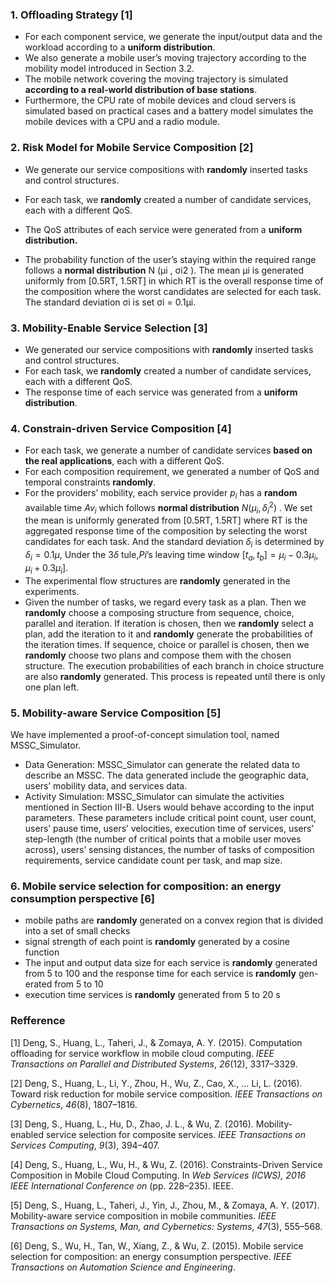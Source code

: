 ### 1. Offloading Strategy [1]

* For each component service, we generate the input/output data and the workload according to a **uniform distribution**. 
* We also generate a mobile user’s moving trajectory according to the mobility model introduced in Section 3.2. 
* The mobile network covering the moving trajectory is simulated **according to a real-world distribution of base stations**.
* Furthermore, the CPU rate of mobile devices and cloud servers is simulated based on practical cases and a battery model simulates the mobile devices with a CPU and a radio module.

### 2. Risk Model for Mobile Service Composition [2]

* We generate our service compositions with **randomly** inserted tasks and control structures. 


* For each task, we **randomly** created a number of candidate services, each with a different QoS. 
* The QoS attributes of each service were generated from a **uniform distribution.** 
* The probability function of the user’s staying within the required range follows a **normal distribution** N (μi , σi2 ). The mean μi is generated uniformly from [0.5RT, 1.5RT] in which RT is the overall response time of the composition where the worst candidates are selected for each task. The standard deviation σi is set σi = 0.1μi.

### 3. Mobility-Enable Service Selection [3]

* We generated our service compositions with **randomly** inserted tasks and control structures.
* For each task, we **randomly** created a number of candidate services, each with a different QoS. 
* The response time of each service was generated from a **uniform distribution**. 

### 4. Constrain-driven Service Composition [4]

* For each task, we generate a number of candidate services **based on the real applications**, each with a different QoS. 
* For each composition requirement, we generated a number of QoS and temporal constraints **randomly**. 
* For the providers’ mobility, each service provider $p_i$ has a **random** available time $Av_i$ which follows **normal distribution** $N(\mu_i, \delta_i^2)$ . We set the mean is uniformly generated from [0.5RT, 1.5RT] where RT is the aggregated response time of the composition by selecting the worst candidates for each task. And the standard deviation $\delta_i$ is determined by  $\delta_i = 0.1\mu$, Under the $3\delta$ tule,$Pi$’s leaving time window $[t_ a, t_ b] = \mu_i- 0.3\mu_i, \mu_i+ 0.3\mu_i]$. 
* The experimental flow structures are **randomly** generated in the experiments.
* Given the number of tasks, we regard every task as a plan. Then we **randomly** choose a composing structure from sequence, choice, parallel and iteration. If iteration is chosen, then we **randomly** select a plan, add the iteration to it and **randomly** generate the probabilities of the iteration times. If sequence, choice or parallel is chosen, then we **randomly** choose two plans and compose them with the chosen structure. The execution probabilities of each branch in choice structure are also **randomly** generated. This process is repeated until there is only one plan left.


### 5. Mobility-aware Service Composition [5]

We have implemented a proof-of-concept simulation tool, named MSSC_Simulator.

* Data Generation: MSSC_Simulator can generate the related data to describe an MSSC. The data generated include the geographic data, users’ mobility data, and services data.
* Activity Simulation: MSSC_Simulator can simulate the activities mentioned in Section III-B. Users would behave according to the input parameters. These parameters include critical point count, user count, users’ pause time, users’ velocities, execution time of services, users’ step-length (the number of critical points that a mobile user moves across), users’ sensing distances, the number of tasks of composition requirements, service candidate count per task, and map size.

### 6. Mobile service selection for composition: an energy consumption perspective [6]

* mobile paths are **randomly** generated on a convex region that is divided into a set of small checks
* signal strength of each point is **randomly** generated by a cosine function
* The input and output data size for each service is **randomly** generated from 5 to 100 and the response time for each service is **randomly** gen- erated from 5 to 10
* execution time services is **randomly** generated from 5 to 20 s

### Refference

[1] Deng, S., Huang, L., Taheri, J., & Zomaya, A. Y. (2015). Computation offloading for service workflow in mobile cloud computing. *IEEE Transactions on Parallel and Distributed Systems*, *26*(12), 3317–3329.

[2] Deng, S., Huang, L., Li, Y., Zhou, H., Wu, Z., Cao, X., … Li, L. (2016). Toward risk reduction for mobile service composition. *IEEE Transactions on Cybernetics*, *46*(8), 1807–1816.

[3] Deng, S., Huang, L., Hu, D., Zhao, J. L., & Wu, Z. (2016). Mobility-enabled service selection for composite services. *IEEE Transactions on Services Computing*, *9*(3), 394–407.

[4] Deng, S., Huang, L., Wu, H., & Wu, Z. (2016). Constraints-Driven Service Composition in Mobile Cloud Computing. In *Web Services (ICWS), 2016 IEEE International Conference on* (pp. 228–235). IEEE.

[5] Deng, S., Huang, L., Taheri, J., Yin, J., Zhou, M., & Zomaya, A. Y. (2017). Mobility-aware service composition in mobile communities. *IEEE Transactions on Systems, Man, and Cybernetics: Systems*, *47*(3), 555–568.

[6] Deng, S., Wu, H., Tan, W., Xiang, Z., & Wu, Z. (2015). Mobile service selection for composition: an energy consumption perspective. *IEEE Transactions on Automation Science and Engineering*.